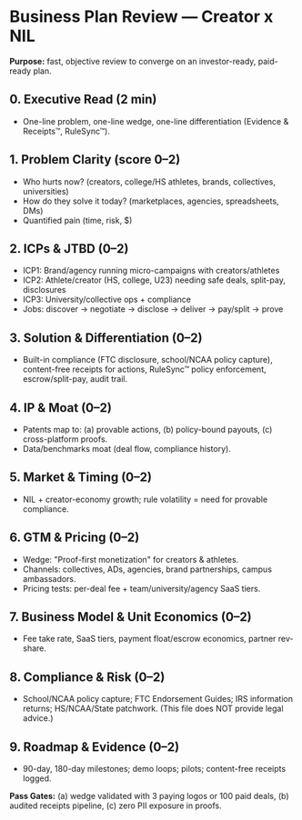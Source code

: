 # Business Plan Review — Creator x NIL
**Purpose:** fast, objective review to converge on an investor-ready, paid-ready plan.

## 0. Executive Read (2 min)
- One-line problem, one-line wedge, one-line differentiation (Evidence & Receipts™, RuleSync™).

## 1. Problem Clarity (score 0–2)
- Who hurts now? (creators, college/HS athletes, brands, collectives, universities)
- How do they solve it today? (marketplaces, agencies, spreadsheets, DMs)
- Quantified pain (time, risk, $)

## 2. ICPs & JTBD (0–2)
- ICP1: Brand/agency running micro-campaigns with creators/athletes
- ICP2: Athlete/creator (HS, college, U23) needing safe deals, split-pay, disclosures
- ICP3: University/collective ops + compliance
- Jobs: discover → negotiate → disclose → deliver → pay/split → prove

## 3. Solution & Differentiation (0–2)
- Built-in compliance (FTC disclosure, school/NCAA policy capture), content-free receipts for actions, RuleSync™ policy enforcement, escrow/split-pay, audit trail.

## 4. IP & Moat (0–2)
- Patents map to: (a) provable actions, (b) policy-bound payouts, (c) cross-platform proofs.
- Data/benchmarks moat (deal flow, compliance history).

## 5. Market & Timing (0–2)
- NIL + creator-economy growth; rule volatility = need for provable compliance.

## 6. GTM & Pricing (0–2)
- Wedge: "Proof-first monetization" for creators & athletes.
- Channels: collectives, ADs, agencies, brand partnerships, campus ambassadors.
- Pricing tests: per-deal fee + team/university/agency SaaS tiers.

## 7. Business Model & Unit Economics (0–2)
- Fee take rate, SaaS tiers, payment float/escrow economics, partner rev-share.

## 8. Compliance & Risk (0–2)
- School/NCAA policy capture; FTC Endorsement Guides; IRS information returns; HS/NCAA/State patchwork. (This file does NOT provide legal advice.)

## 9. Roadmap & Evidence (0–2)
- 90-day, 180-day milestones; demo loops; pilots; content-free receipts logged.

**Pass Gates:** (a) wedge validated with 3 paying logos or 100 paid deals, (b) audited receipts pipeline, (c) zero PII exposure in proofs.